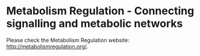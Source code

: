 # Metabolism Regulation - Connecting signalling and metabolic networks
Please check the Metabolism Regulation website: http://metabolismregulation.org/.
